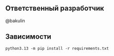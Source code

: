## Ответственный разработчик

@bakulin

## Зависимости

`python3.13 -m pip install -r requirements.txt`
